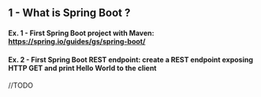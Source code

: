 
## 1 - What is Spring Boot ?
#### Ex. 1 - First Spring Boot project with Maven: https://spring.io/guides/gs/spring-boot/
#### Ex. 2 - First Spring Boot REST endpoint: create a REST endpoint exposing HTTP GET and print Hello World to the client

//TODO
